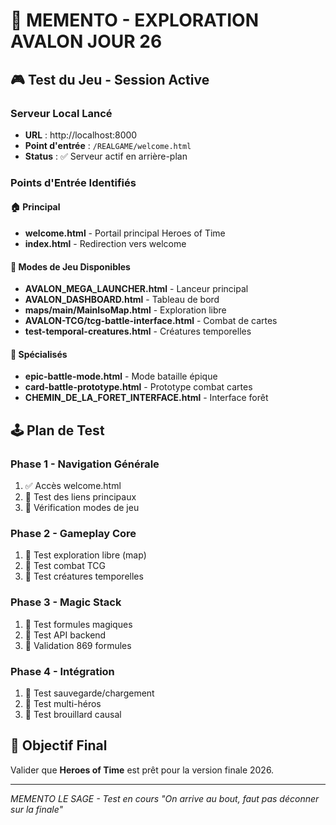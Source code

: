 # 🧭 MEMENTO - EXPLORATION AVALON JOUR 26

## 🎮 Test du Jeu - Session Active

### Serveur Local Lancé
- **URL** : http://localhost:8000
- **Point d'entrée** : `/REALGAME/welcome.html`
- **Status** : ✅ Serveur actif en arrière-plan

### Points d'Entrée Identifiés

#### 🏠 Principal
- **welcome.html** - Portail principal Heroes of Time
- **index.html** - Redirection vers welcome

#### 🎯 Modes de Jeu Disponibles
- **AVALON_MEGA_LAUNCHER.html** - Lanceur principal
- **AVALON_DASHBOARD.html** - Tableau de bord
- **maps/main/MainIsoMap.html** - Exploration libre
- **AVALON-TCG/tcg-battle-interface.html** - Combat de cartes
- **test-temporal-creatures.html** - Créatures temporelles

#### 🔮 Spécialisés
- **epic-battle-mode.html** - Mode bataille épique
- **card-battle-prototype.html** - Prototype combat cartes
- **CHEMIN_DE_LA_FORET_INTERFACE.html** - Interface forêt

## 🕹️ Plan de Test

### Phase 1 - Navigation Générale
1. ✅ Accès welcome.html
2. 🔄 Test des liens principaux
3. 🔄 Vérification modes de jeu

### Phase 2 - Gameplay Core
1. 🔄 Test exploration libre (map)
2. 🔄 Test combat TCG
3. 🔄 Test créatures temporelles

### Phase 3 - Magic Stack
1. 🔄 Test formules magiques
2. 🔄 Test API backend
3. 🔄 Validation 869 formules

### Phase 4 - Intégration
1. 🔄 Test sauvegarde/chargement
2. 🔄 Test multi-héros
3. 🔄 Test brouillard causal

## 🎯 Objectif Final

Valider que **Heroes of Time** est prêt pour la version finale 2026.

---
*MEMENTO LE SAGE - Test en cours*
*"On arrive au bout, faut pas déconner sur la finale"*
